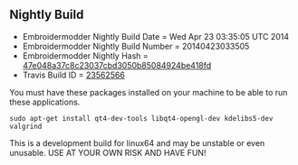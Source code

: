 
Nightly Build
------------------------------

* Embroidermodder Nightly Build Date = Wed Apr 23 03:35:05 UTC 2014
* Embroidermodder Nightly Build Number = 20140423033505
* Embroidermodder Nightly Hash = [47e048a37c8c23037cbd3050b85084924be418fd](https://github.com/Embroidermodder/Embroidermodder/commit/47e048a37c8c23037cbd3050b85084924be418fd)
* Travis Build ID = [23562566](https://travis-ci.org/Embroidermodder/Embroidermodder/builds/23562566)

You must have these packages installed on your machine to be able to run these applications.
```
sudo apt-get install qt4-dev-tools libqt4-opengl-dev kdelibs5-dev valgrind
```

This is a development build for linux64 and may be unstable or even unusable.
USE AT YOUR OWN RISK AND HAVE FUN!

